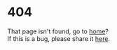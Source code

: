 # 404
That page isn't found, go to [home](https://markdownpedia.tk)?  
If this is a bug, please share it [here](https://github.com/mamamia5x/markdownpedia/issues).